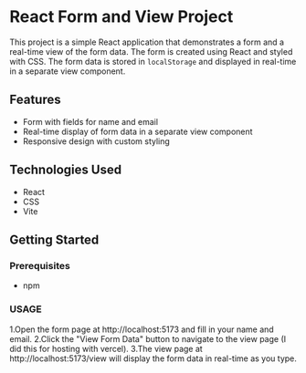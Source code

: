 # React Form and View Project

This project is a simple React application that demonstrates a form and a real-time view of the form data. The form is created using React and styled with CSS. The form data is stored in `localStorage` and displayed in real-time in a separate view component.

## Features

- Form with fields for name and email
- Real-time display of form data in a separate view component
- Responsive design with custom styling

## Technologies Used

- React
- CSS
- Vite

## Getting Started

### Prerequisites

- npm 

### USAGE

1.Open the form page at http://localhost:5173 and fill in your name and email.
2.Click the "View Form Data" button to navigate to the view page (I did this for hosting with vercel).
3.The view page at http://localhost:5173/view will display the form data in real-time as you type.


